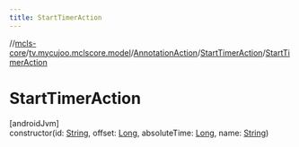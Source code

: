 ```yaml
---
title: StartTimerAction
---
```

//[mcls-core](../../../../index.html)/[tv.mycujoo.mclscore.model](../../index.html)/[AnnotationAction](../index.html)/[StartTimerAction](index.html)/[StartTimerAction](-start-timer-action.html)



# StartTimerAction



[androidJvm]\
constructor(id: [String](https://kotlinlang.org/api/latest/jvm/stdlib/kotlin/-string/index.html), offset: [Long](https://kotlinlang.org/api/latest/jvm/stdlib/kotlin/-long/index.html), absoluteTime: [Long](https://kotlinlang.org/api/latest/jvm/stdlib/kotlin/-long/index.html), name: [String](https://kotlinlang.org/api/latest/jvm/stdlib/kotlin/-string/index.html))




